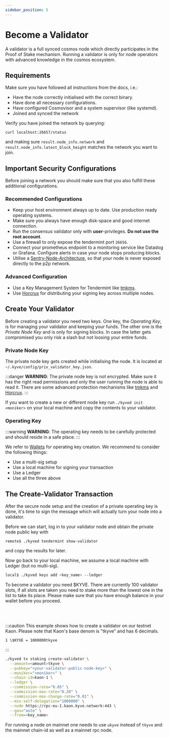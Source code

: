 ```yaml
---
sidebar_position: 5
---
```


# Become a Validator

A validator is a full synced cosmos node which directly participates in
the Proof of Stake mechanism. Running a validator is only for node operators
with advanced knowledge in the cosmos ecosystem.

## Requirements

Make sure you have followed all instructions from the docs, i.e.:
- Have the node correctly initialised with the correct binary.
- Have done all necessary configurations.
- Have configured Cosmovisor and a system supervisor (like systemd).
- Joined and synced the network

Verify you have joined the network by querying:

```shell
curl localhost:26657/status
```
and making sure `result.node_info.network` and `result.node_info.latest_block_height`
matches the network you want to join.

## Important Security Configurations

Before joining a network you should make sure that you also fulfill these
additional configurations.

### Recommended Configurations
- Keep your host environment always up to date. Use production ready operating systems.
- Make sure you always have enough disk-space and good internet connection.
- Run the consensus validator only with **user**-privileges. **Do not use the root account**.
- Use a firewall to only expose the tendermint port `26656`.
- Connect your prometheus endpoint to a monitoring service like Datadog or Grafana. Configure alerts in case your node stops producing blocks.
- Utilise a [Sentry-Node-Architecture](https://forum.cosmos.network/t/sentry-node-architecture-overview/454), so that your node is never exposed directly to the p2p network.

### Advanced Configuration
- Use a Key Management System for Tendermint like [tmkms](https://github.com/iqlusioninc/tmkms).
- Use [Horcrux](https://github.com/strangelove-ventures/horcrux) for distributing your signing key across multiple nodes.

## Create Your Validator

Before creating a validator you need two keys. One key, the *Operating Key*, 
is for managing your validator and keeping your funds. The other one is the 
*Private Node Key* and is only for signing blocks. In case the latter gets 
compromised you only risk a slash but not loosing your entire funds.

### Private Node Key

The private node key gets created while initialising the node. It is located at
`~/.kyve/config/priv_validator_key.json`.

:::danger
**WARNING**: The private node key is not encrypted. Make sure it has the right 
read permissions and only the user running the node is able to read it.
There are some advanced protection mechanisms like <a href="https://github.com/iqlusioninc/tmkms">tmkms</a> 
and <a href="https://github.com/strangelove-ventures/horcrux">Horcrux</a>.
:::

If you want to create a new or different node key run `./kyved init <moniker>` 
on your local machine and copy the contents to your validator.

### Operating Key

:::warning
**WARNING**: The operating key needs to be carefully protected and should 
reside in a safe place.
:::

We refer to [Wallets](/community/wallets) for operating key creation. 
We recommend to consider the following things:

- Use a multi-sig setup
- Use a local machine for signing your transaction
- Use a Ledger
- Use all the three above


## The Create-Validator Transaction

After the secure node setup and the creation of a private operating key is done,
it's time to sign the message which will actually turn your node into a validator.

Before we can start, log in to your validator node and obtain the private node
public key with

```shell
remote$ ./kyved tendermint show-validator
```
and copy the results for later.

Now go back to your local machine, we assume a local machine with Ledger
(but no multi-sig).

```bash
local$ ./kyved keys add <key_name> --ledger
```

To become a validator you need \$KYVE. There are currently 100 validator slots, if all slots are taken you need to stake more than the lowest one in the list to take its place. Please make sure that you have enough balance in your wallet before you proceed.

<br></br>

:::caution
This example shows how to create a validator on our testnet Kaon. Please note that Kaon's base denom is "tkyve" and has 6 decimals.

```
1 \$KYVE = 1000000tkyve
```
:::

```bash
./kyved tx staking create-validator \
  --amount=<amount>tkyve \
  --pubkey="<your-validator-public-node-key>" \
  --moniker="<moniker>" \
  --chain-id=kaon-1 \
  --ledger \
  --commission-rate="0.05" \
  --commission-max-rate="0.20" \
  --commission-max-change-rate="0.01" \
  --min-self-delegation="1000000" \
  --node https://rpc-eu-1.kaon.kyve.network:443 \
  --gas="auto" \
  --from=<key_name>
```

For running a node on mainnet one needs to use `ukyve` instead of `tkyve` 
and the mainnet chain-id as well as a mainnet rpc node.

